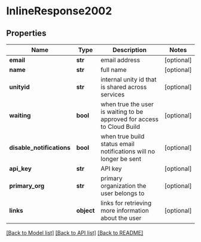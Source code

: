 # InlineResponse2002

## Properties
Name | Type | Description | Notes
------------ | ------------- | ------------- | -------------
**email** | **str** | email address | [optional] 
**name** | **str** | full name | [optional] 
**unityid** | **str** | internal unity id that is shared across services | [optional] 
**waiting** | **bool** | when true the user is waiting to be approved for access to Cloud Build | [optional] 
**disable_notifications** | **bool** | when true build status email notifications will no longer be sent | [optional] 
**api_key** | **str** | API key | [optional] 
**primary_org** | **str** | primary organization the user belongs to | [optional] 
**links** | **object** | links for retrieving more information about the user | [optional] 

[[Back to Model list]](../README.md#documentation-for-models) [[Back to API list]](../README.md#documentation-for-api-endpoints) [[Back to README]](../README.md)


